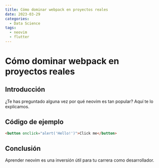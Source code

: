 ```yaml
---
title: Cómo dominar webpack en proyectos reales
date: 2023-03-29
categories:
  - Data Science
tags:
  - neovim
  - flutter
---
```


# Cómo dominar webpack en proyectos reales

## Introducción

¿Te has preguntado alguna vez por qué neovim es tan popular? Aquí te lo explicamos.

## Código de ejemplo

```html
<button onclick="alert('Hello!')">Click me</button>
```

## Conclusión

Aprender neovim es una inversión útil para tu carrera como desarrollador.